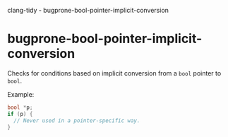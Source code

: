 clang-tidy - bugprone-bool-pointer-implicit-conversion

</div>

# bugprone-bool-pointer-implicit-conversion

Checks for conditions based on implicit conversion from a `bool` pointer
to `bool`.

Example:

``` c++
bool *p;
if (p) {
  // Never used in a pointer-specific way.
}
```
